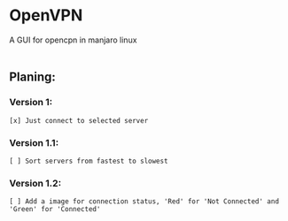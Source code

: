 # OpenVPN
A GUI for opencpn in manjaro linux  <br/><br/>

## Planing:
### Version 1:
    [x] Just connect to selected server

### Version 1.1:
    [ ] Sort servers from fastest to slowest

### Version 1.2:
    [ ] Add a image for connection status, 'Red' for 'Not Connected' and 'Green' for 'Connected'
